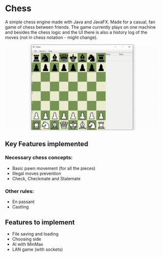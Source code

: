 # Chess

A simple chess engine made with Java and JavaFX. Made for a casual, fan game of chess between friends. The game currently plays on one machine and besides the chess logic and the UI there is also a history log of the moves (not in chess notation - might change).

![sample](docs/2024-07-07_16-55-41.gif)

## Key Features implemented
### Necessary chess concepts:
<ul>
    <li>Basic pawn movement (for all the pieces)</li>
    <li>Illegal moves prevention</li>
    <li>Check, Checkmate and Stalemate</li>
</ul>

### Other rules:
<ul>
    <li>En passant</li>
    <li>Castling</li>
</ul>

## Features to implement
<ul>
    <li>File saving and loading</li>
    <li>Choosing side</li>
    <li>AI with MinMax</li>
    <li>LAN game (with sockets)</li>
</ul>